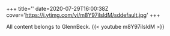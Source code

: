 +++
title=''
date=2020-07-29T16:00:38Z
cover='https://i.ytimg.com/vi/m8Y97ilsldM/sddefault.jpg'
+++

All content belongs to GlennBeck.
{{< youtube m8Y97ilsldM >}}
